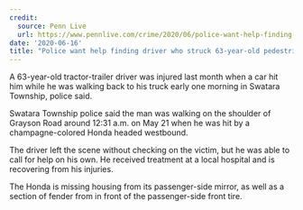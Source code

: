 ```yaml
---
credit:
  source: Penn Live
  url: https://www.pennlive.com/crime/2020/06/police-want-help-finding-driver-who-struck-63-year-old-pedestrian-in-dauphin-county.html
date: '2020-06-16'
title: "Police want help finding driver who struck 63-year-old pedestrian in Dauphin County"
---
```

A 63-year-old tractor-trailer driver was injured last month when a car hit him while he was walking back to his truck early one morning in Swatara Township, police said.

Swatara Township police said the man was walking on the shoulder of Grayson Road around 12:31 a.m. on May 21 when he was hit by a champagne-colored Honda headed westbound.

The driver left the scene without checking on the victim, but he was able to call for help on his own.
He received treatment at a local hospital and is recovering from his injuries.

The Honda is missing housing from its passenger-side mirror, as well as a section of fender from in front of the passenger-side front tire.
